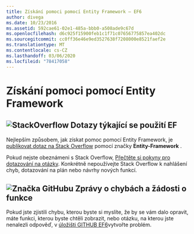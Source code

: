 ```yaml
---
title: Získání pomoci pomocí Entity Framework – EF6
author: divega
ms.date: 10/23/2016
ms.assetid: 592cae61-02e1-485a-bbb0-a508ade9c67d
ms.openlocfilehash: d6c925f15900feb1c1f71c07656775857ea402dc
ms.sourcegitcommit: cc0ff36e46e9ed3527638f7208000e8521faef2e
ms.translationtype: MT
ms.contentlocale: cs-CZ
ms.lasthandoff: 03/06/2020
ms.locfileid: "78417058"
---
```

# <a name="get-help-using-entity-framework"></a>Získání pomoci pomocí Entity Framework
## <a name="stackoverflow-questions-about-using-ef"></a>![StackOverflow](~/ef6/media/stackoverflow.png) Dotazy týkající se použití EF  

Nejlepším způsobem, jak získat pomoc pomocí Entity Framework, je [publikovat dotaz na Stack Overflow](https://stackoverflow.com/questions/ask) pomocí značky **Entity-Framework** .  

Pokud nejste obeznámeni s Stack Overflow, [Přečtěte si pokyny pro dotazování na otázky](https://stackoverflow.com/help/asking). Konkrétně nepoužívejte Stack Overflow k nahlášení chyb, dotazování na plán nebo návrhy nových funkcí.  

## <a name="github-mark-bug-reports-and-feature-requests"></a>![Značka GitHubu](~/ef6/media/github-mark-32px.png) Zprávy o chybách a žádosti o funkce  

Pokud jste zjistili chybu, kterou byste si myslíte, že by se vám dalo opravit, máte funkci, kterou byste chtěli zobrazit, nebo otázku, na kterou jste nenalezli odpověď, v [úložišti GITHUB EF6](https://github.com/aspnet/EntityFramework6/issues)vytvořte problém.

